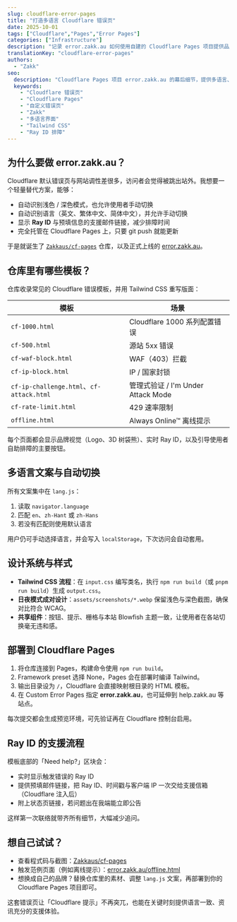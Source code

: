 ```yaml
---
slug: cloudflare-error-pages
title: "打造多语言 Cloudflare 错误页"
date: 2025-10-01
tags: ["Cloudflare","Pages","Error Pages"]
categories: ["Infrastructure"]
description: "记录 error.zakk.au 如何使用自建的 Cloudflare Pages 项目提供品牌化的多语言错误页。"
translationKey: "cloudflare-error-pages"
authors:
  - "Zakk"
seo:
  description: "Cloudflare Pages 项目 error.zakk.au 的幕后细节，提供多语言、响应式的错误与挑战模板，覆盖每种 Cloudflare 场景。"
  keywords:
    - "Cloudflare 错误页"
    - "Cloudflare Pages"
    - "自定义错误页"
    - "Zakk"
    - "多语言界面"
    - "Tailwind CSS"
    - "Ray ID 排障"
---
```


## 为什么要做 error.zakk.au？

Cloudflare 默认错误页与网站调性差很多，访问者会觉得被跳出站外。我想要一个轻量替代方案，能够：

- 自动识别浅色 / 深色模式，也允许使用者手动切换
- 自动识别语言（英文、繁体中文、简体中文），并允许手动切换
- 显示 **Ray ID** 与预填信息的支援邮件链接，减少排障时间
- 完全托管在 Cloudflare Pages 上，只要 git push 就能更新

于是就诞生了 [`Zakkaus/cf-pages`](https://github.com/Zakkaus/cf-pages) 仓库，以及正式上线的 [error.zakk.au](https://error.zakk.au/)。

## 仓库里有哪些模板？

仓库收录常见的 Cloudflare 错误模板，并用 Tailwind CSS 重写版面：

| 模板 | 场景 |
| --- | --- |
| `cf-1000.html` | Cloudflare 1000 系列配置错误 |
| `cf-500.html` | 源站 5xx 错误 |
| `cf-waf-block.html` | WAF（403）拦截 |
| `cf-ip-block.html` | IP / 国家封锁 |
| `cf-ip-challenge.html`、`cf-attack.html` | 管理式验证 / I'm Under Attack Mode |
| `cf-rate-limit.html` | 429 速率限制 |
| `offline.html` | Always Online™ 离线提示 |

每个页面都会显示品牌视觉（Logo、3D 树袋熊）、实时 Ray ID，以及引导使用者自助排障的主要按钮。

## 多语言文案与自动切换

所有文案集中在 `lang.js`：

1. 读取 `navigator.language`
2. 匹配 `en`、`zh-Hant` 或 `zh-Hans`
3. 若没有匹配则使用默认语言

用户仍可手动选择语言，并会写入 `localStorage`，下次访问会自动套用。

## 设计系统与样式

- **Tailwind CSS 流程**：在 `input.css` 编写类名，执行 `npm run build`（或 `pnpm run build`）生成 `output.css`。
- **日夜模式成对设计**：`assets/screenshots/*.webp` 保留浅色与深色截图，确保对比符合 WCAG。
- **共享组件**：按钮、提示、栅格与本站 Blowfish 主题一致，让使用者在各站切换毫无违和感。

## 部署到 Cloudflare Pages

1. 将仓库连接到 Pages，构建命令使用 `npm run build`。
2. Framework preset 选择 None，Pages 会在部署时编译 Tailwind。
3. 输出目录设为 `/`，Cloudflare 会直接映射根目录的 HTML 模板。
4. 在 Custom Error Pages 指定 **error.zakk.au**，也可延伸到 help.zakk.au 等站点。

每次提交都会生成预览环境，可先验证再在 Cloudflare 控制台启用。

## Ray ID 的支援流程

模板底部的「Need help?」区块会：

- 实时显示触发错误的 Ray ID
- 提供预填邮件链接，把 Ray ID、时间戳与客户端 IP 一次交给支援信箱（Cloudflare 注入后）
- 附上状态页链接，若问题出在我端能立即公告

这样第一次联络就带齐所有细节，大幅减少追问。

## 想自己试试？

- 查看程式码与截图：[Zakkaus/cf-pages](https://github.com/Zakkaus/cf-pages)
- 触发范例页面（例如离线提示）：[error.zakk.au/offline.html](https://error.zakk.au/offline.html)
- 想换成自己的品牌？替换仓库里的素材、调整 `lang.js` 文案，再部署到你的 Cloudflare Pages 项目即可。

这套错误页让「Cloudflare 提示」不再突兀，也能在关键时刻提供语言一致、资讯充分的支援体验。
